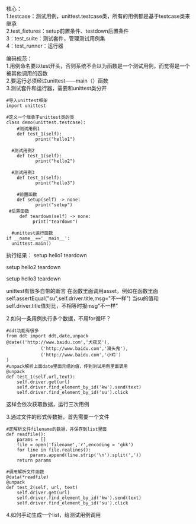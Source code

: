 核心：  
1.testcase：测试用例，unittest.testcase类，所有的用例都是基于testcase类来继承  
2.test_fixtures：setup前置条件、testdown后置条件  
3：test_suite：测试套件，管理测试用例集  
4：test_runner：运行器  

编码规范：  
1.用例命名要以test开头，否则系统不会以为函数是一个测试用例，而觉得是一个被其他调用的函数  
2.要运行必须经过unittest——main（）函数  
3.测试套件和运行器，需要和unittest类分开 


	#导入unittest框架
	import unittest
	
	#定义一个继承于unittest类的类
	class demo(unittest.testcase):
	    #测试用例1
	    def test_1(self):
	           print("hello1")
	
	  #测试用例2
	    def test_1(self):
	           print("hello2")
	
	  #测试用例3
	    def test_1(self):
	           print("hello3")
	
	    #前置函数
	    def setup(self) -> none:
	           print("setup")
	 #后置函数
	     def teardown(self) -> none:
	          print("teardown")
	
	  #unittest运行函数
	if __name__=='__main__':
	  unittest.main()

执行结果：
setup
hello1
teardown

setup
hello2
teardown

setup
hello3
teardown

unittest有很多自带的断言
在函数里面调用asset，例如在函数里面self.assertEqual("su",self.driver.title,msg="不一样")
当su的值和self.driver.title值对比，不相等时报msg“不一样”


2.如何一条用例执行多个数据，不用for循环？   

	#ddt功能有很多  
	from ddt import ddt,date,unpack
	@date(('http://www.baidu.com','犬夜叉'),
	             ('http://www.baidu.com','滑头鬼'),
	             ('http://www.baidu.com','小玲')
	)    
	#unpack解析上面date里面元组的值，传到测试用例里面调用
	@unpack
	def test_1(self,url,text):
	    self.driver.get(url)
	    self.driver.find_element_by_id('kw').send(text)
	    self.driver.find_element_by_id('su').click

这样会依次获取数据，运行三次用例

3.通过文件的形式传数据，首先需要一个文件

	#定解析文件filename的数据，并保存到list里面
	def readfile():
	    params = []
	    file = open('filename','r',encoding = 'gbk')
	    for line in file.realines():
	         params.append(line.strip('\n').split(','))
	    return params
	
	#调用解析文件函数
	@data(*readfile)
	@unpack
	def test_2(self, url, text)
	    self.driver.get(url)
	    self.driver.find_element_by_id('kw').send(text)
	    self.driver.find_element_by_id('su').click

4.如何手动生成一个list，给测试用例调用
